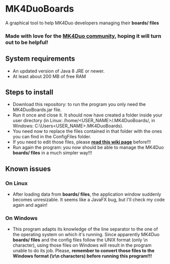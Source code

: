 # MK4DuoBoards
A graphical tool to help MK4Duo developers managing their **boards/ files**

### Made with love for the [MK4Duo community](https://github.com/MagoKimbra/MK4duo), hoping it will turn out to be helpful!

## System requirements
- An updated version of Java 8 JRE or newer.
- At least about 200 MB of free RAM

## Steps to install
- Download this repository: to run the program you only need the MK4DuoBoards.jar file.
- Run it once and close it. It should now have created a folder inside your user directory (in Linux: /home/<USER_NAME>/.MK4DuoBoards/, in Windows: C:\\Users\<USER_NAME>\.MK4DuoBoards\).
- You need now to replace the files contained in that folder with the ones you can find in the ConfigFiles folder.
- If you need to edit those files, please **[read this wiki page](https://github.com/iosonopersia/MK4DuoBoards/wiki/Config-files-format)** before!!!
- Run again the program: you now should be able to manage the MK4Duo **boards/ files** in a much simpler way!!!

## Known issues
### On Linux
- After loading data from **boards/ files**, the application window suddenly becomes unresizable. It seems like a JavaFX bug, but I'll check my code again and again!

### On Windows
- This program adapts its knowledge of the line separator to the one of the operating system on which it's running. Since apparently MK4Duo **boards/ files** and the config files follow the UNIX format (only \n character), using those files on Windows will result in the program unable to do its job. Please, **remember to convert those files to the Windows format (\r\n characters) before running this program!!!**
